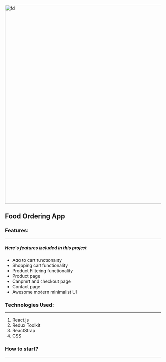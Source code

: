 
<img width="1292" height="641" alt="fd" src="https://github.com/user-attachments/assets/0142834e-7174-4071-867d-166e28ed359e" />


## Food Ordering App

### Features:

---

##### Here's features included in this project

- Add to cart functionality
- Shopping cart functionality
- Product Filtering functionality
- Product page
- Canpmrt and checkout page
- Contact page
- Awesome modern minimalist UI

### Technologies Used:

---

1. React.js
2. Redux Toolkit
3. ReactStrap
4. CSS

### How to start?

---

<!-- 
```javascript
// first install all necessary dependencies

npm i

// next run

npm start

```
